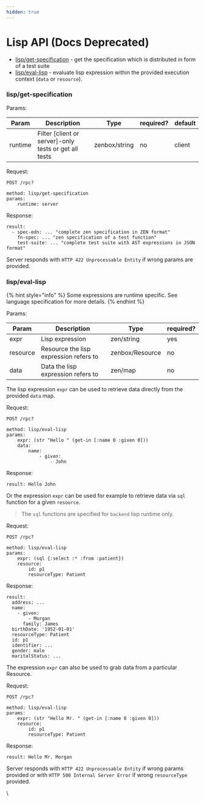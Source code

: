 ```yaml
---
hidden: true
---
```


# Lisp API (Docs Deprecated)

* [lisp/get-specification](lisp-api-docs-deprecated.md#lisp-get-specification) - get the specification which is distributed in form of a test suite
* [lisp/eval-lisp](lisp-api-docs-deprecated.md#lisp-eval-lisp) - evaluate lisp expression within the provided execution context (`data` or `resource`).

### lisp/get-specification

Params:

| Param   | Description                                            | Type          | required? | default |
| ------- | ------------------------------------------------------ | ------------- | --------- | ------- |
| runtime | Filter \[client or server]-only tests or get all tests | zenbox/string | no        | client  |

Request:

```
POST /rpc?

method: lisp/get-specification
params:
    runtime: server
```

Response:

```
result:
  - spec-edn: ... "complete zen specification in ZEN format"
    fn-spec: ... "zen specification of a test function"
    test-suite: ... "complete test suite with AST expressions in JSON format"
```

Server responds with `HTTP 422 Unprocessable Entity` if wrong params are provided.

### lisp/eval-lisp

{% hint style="info" %}
Some expressions are runtime specific. See language specification for more details.
{% endhint %}

Params:

| Param    | Description                            | Type            | required? |
| -------- | -------------------------------------- | --------------- | --------- |
| expr     | Lisp expression                        | zen/string      | yes       |
| resource | Resource the lisp expression refers to | zenbox/Resource | no        |
| data     | Data the lisp expression refers to     | zen/map         | no        |

The lisp expression `expr` can be used to retrieve data directly from the provided `data` map.

Request:

```
POST /rpc?

method: lisp/eval-lisp
params:
    expr: (str "Hello " (get-in [:name 0 :given 0]))
    data:
        name:
            - given:
                - John
```

Response:

```
result: Hello John
```

Or the expression `expr` can be used for example to retrieve data via `sql` function for a given `resource`.

> The `sql` functions are specified for `backend` lisp runtime only.

Request:

```
POST /rpc?

method: lisp/eval-lisp
params:
    expr: (sql {:select :* :from :patient})
    resource:
        id: p1
        resourceType: Patient
```

Response:

```
result:
  address: ...
  name:
    - given:
        - Morgan
      family: James
  birthDate: '1952-01-01'
  resourceType: Patient
  id: p1
  identifier: ...
  gender: male
  maritalStatus: ...
```

The expression `expr` can also be used to grab data from a particular Resource.

Request:

```
POST /rpc?

method: lisp/eval-lisp
params:
    expr: (str "Hello Mr. " (get-in [:name 0 :given 0]))
    resource:
        id: p1
        resourceType: Patient
```

Response:

```
result: Hello Mr. Morgan
```

Server responds with `HTTP 422 Unprocessable Entity` if wrong params provided or with `HTTP 500 Internal Server Error` if wrong `resourceType` provided.

\\
